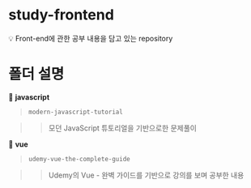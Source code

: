 # study-frontend

💡 Front-end에 관한 공부 내용을 담고 있는 repository

# 폴더 설명

📁 **javascript**

> `modern-javascript-tutorial`

  >>모던 JavaScript 튜토리얼을 기반으로한 문제풀이

📁 **vue**

> `udemy-vue-the-complete-guide`

  >>Udemy의 Vue - 완벽 가이드를 기반으로 강의를 보며 공부한 내용
